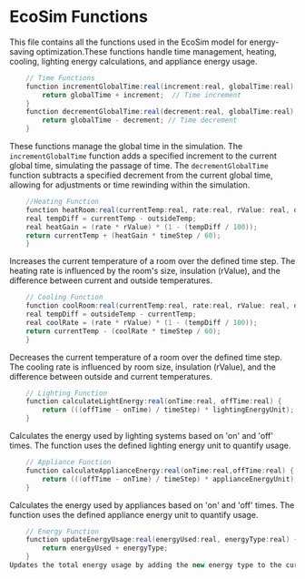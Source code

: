 # EcoSim Functions

This file contains all the functions used in the EcoSim model for energy-saving optimization.These functions handle time management, heating, cooling, lighting energy calculations, and appliance energy usage. 

```java
    // Time Functions
    function incrementGlobalTime:real(increment:real, globalTime:real) {
        return globalTime + increment;  // Time increment
    }
    function decrementGlobalTime:real(decrement:real, globalTime:real) {
        return globalTime - decrement; // Time decrement
    }
```
These functions manage the global time in the simulation. 
The `incrementGlobalTime` function adds a specified increment 
to the current global time, simulating the passage of time. 
The `decrementGlobalTime` function subtracts a specified 
decrement from the current global time, allowing for adjustments 
or time rewinding within the simulation.
```java
    //Heating Function
    function heatRoom:real(currentTemp:real, rate:real, rValue: real, outsideTemp: real, timeStep: real) {
    real tempDiff = currentTemp - outsideTemp;  
    real heatGain = (rate * rValue) * (1 - (tempDiff / 100));  
    return currentTemp + (heatGain * timeStep / 60);  
    }
```
Increases the current temperature of a room over the defined time step.
The heating rate is influenced by the room's size, insulation (rValue), 
and the difference between current and outside temperatures.
```java
    // Cooling Function
    function coolRoom:real(currentTemp:real, rate:real, rValue: real, outsideTemp: real, timeStep: real) {
    real tempDiff = outsideTemp - currentTemp; 
    real coolRate = (rate * rValue) * (1 - (tempDiff / 100));  
    return currentTemp - (coolRate * timeStep / 60);    
    }
```
Decreases the current temperature of a room over the defined time step.
The cooling rate is influenced by room size, insulation (rValue), 
and the difference between outside and current temperatures.
```java
    // Lighting Function
    function calculateLightEnergy:real(onTime:real, offTime:real) {
        return (((offTime - onTime) / timeStep) * lightingEnergyUnit); // Find how long light was on * rate of energy unit
    }
```
Calculates the energy used by lighting systems based on 'on' and 'off' times. 
The function uses the defined lighting energy unit to quantify usage.
```java
    // Appliance Function
    function calculateApplianceEnergy:real(onTime:real,offTime:real) {
        return (((offTime - onTime) / timeStep) * applianceEnergyUnit); // Find how long appliance was on * rate of energy unit
    }
```
Calculates the energy used by appliances based on 'on' and 'off' times.
The function uses the defined appliance energy unit to quantify usage.
```java
    // Energy Function
    function updateEnergyUsage:real(energyUsed:real, energyType:real) { // Update overall energy usgae
        return energyUsed + energyType;
    }
Updates the total energy usage by adding the new energy type to the current total.
```

